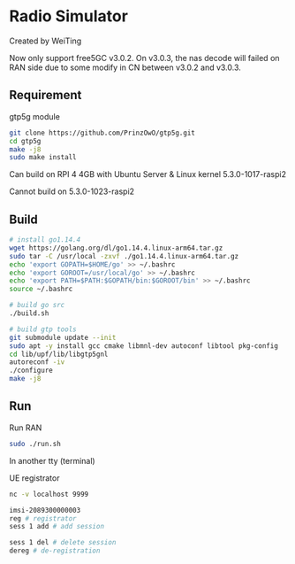 # Radio Simulator

Created by WeiTing

Now only support free5GC v3.0.2. On v3.0.3, the nas decode will failed on RAN side due to some modify in CN between v3.0.2 and v3.0.3.

## Requirement

gtp5g module

```bash
git clone https://github.com/PrinzOwO/gtp5g.git
cd gtp5g
make -j8
sudo make install
```

Can build on RPI 4 4GB with Ubuntu Server & Linux kernel 5.3.0-1017-raspi2

Cannot build on 5.3.0-1023-raspi2


## Build

```bash
# install go1.14.4
wget https://golang.org/dl/go1.14.4.linux-arm64.tar.gz
sudo tar -C /usr/local -zxvf ./go1.14.4.linux-arm64.tar.gz
echo 'export GOPATH=$HOME/go' >> ~/.bashrc
echo 'export GOROOT=/usr/local/go' >> ~/.bashrc
echo 'export PATH=$PATH:$GOPATH/bin:$GOROOT/bin' >> ~/.bashrc
source ~/.bashrc

# build go src
./build.sh

# build gtp tools
git submodule update --init
sudo apt -y install gcc cmake libmnl-dev autoconf libtool pkg-config
cd lib/upf/lib/libgtp5gnl
autoreconf -iv
./configure
make -j8
```

## Run

Run RAN

```bash
sudo ./run.sh
```

In another tty (terminal)

UE registrator

```bash
nc -v localhost 9999

imsi-2089300000003
reg # registrator
sess 1 add # add session

sess 1 del # delete session
dereg # de-registration
```

